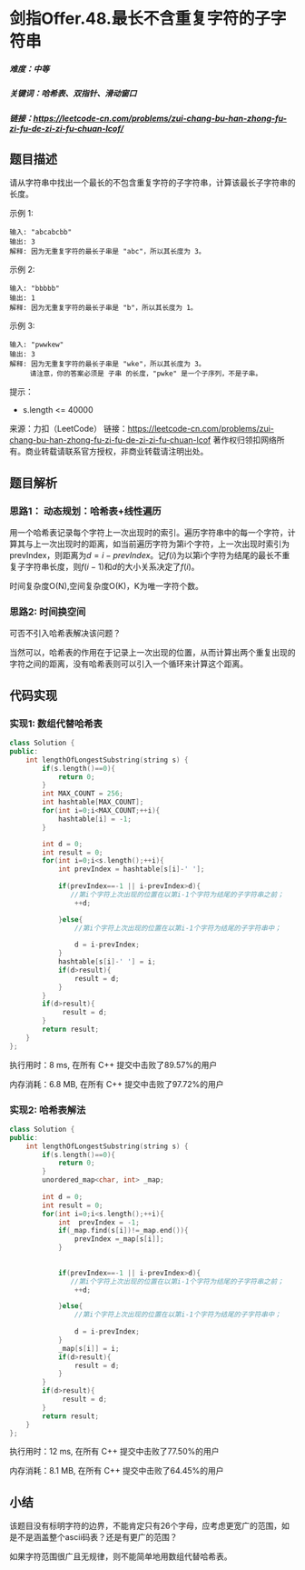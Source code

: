 # 剑指Offer.48.最长不含重复字符的子字符串

##### 难度：中等

##### 关键词：哈希表、双指针、滑动窗口

##### 链接：https://leetcode-cn.com/problems/zui-chang-bu-han-zhong-fu-zi-fu-de-zi-zi-fu-chuan-lcof/

## 题目描述

请从字符串中找出一个最长的不包含重复字符的子字符串，计算该最长子字符串的长度。

示例 1:

```
输入: "abcabcbb"
输出: 3 
解释: 因为无重复字符的最长子串是 "abc"，所以其长度为 3。
```

示例 2:

```
输入: "bbbbb"
输出: 1
解释: 因为无重复字符的最长子串是 "b"，所以其长度为 1。
```

示例 3:

```
输入: "pwwkew"
输出: 3
解释: 因为无重复字符的最长子串是 "wke"，所以其长度为 3。
     请注意，你的答案必须是 子串 的长度，"pwke" 是一个子序列，不是子串。
```


提示：

- s.length <= 40000

来源：力扣（LeetCode）
链接：https://leetcode-cn.com/problems/zui-chang-bu-han-zhong-fu-zi-fu-de-zi-zi-fu-chuan-lcof
著作权归领扣网络所有。商业转载请联系官方授权，非商业转载请注明出处。

## 题目解析

### 思路1： 动态规划：哈希表+线性遍历

用一个哈希表记录每个字符上一次出现时的索引。遍历字符串中的每一个字符，计算其与上一次出现时的距离，如当前遍历字符为第i个字符，上一次出现时索引为prevIndex，则距离为$d=i-prevIndex$。记$f(i)$为以第i个字符为结尾的最长不重复子字符串长度，则$f(i-1)$和$d$的大小关系决定了$f(i)$。

时间复杂度O(N),空间复杂度O(K)，K为唯一字符个数。

### 思路2: 时间换空间

可否不引入哈希表解决该问题？

当然可以，哈希表的作用在于记录上一次出现的位置，从而计算出两个重复出现的字符之间的距离，没有哈希表则可以引入一个循环来计算这个距离。

## 代码实现

### 实现1: 数组代替哈希表

```c++
class Solution {
public:
    int lengthOfLongestSubstring(string s) {
        if(s.length()==0){
            return 0;
        }
        int MAX_COUNT = 256;
        int hashtable[MAX_COUNT];
        for(int i=0;i<MAX_COUNT;++i){
            hashtable[i] = -1;
        }

        int d = 0;
        int result = 0;
        for(int i=0;i<s.length();++i){
            int prevIndex = hashtable[s[i]-' '];
            
            if(prevIndex==-1 || i-prevIndex>d){
               //第i个字符上次出现的位置在以第i-1个字符为结尾的子字符串之前；
                ++d;

            }else{
                //第i个字符上次出现的位置在以第i-1个字符为结尾的子字符串中；
           
                d = i-prevIndex;
            }
            hashtable[s[i]-' '] = i;
            if(d>result){
                result = d;
            }
        }
        if(d>result){
             result = d;
        }
        return result;
    }
};
```

执行用时：8 ms, 在所有 C++ 提交中击败了89.57%的用户

内存消耗：6.8 MB, 在所有 C++ 提交中击败了97.72%的用户

### 实现2: 哈希表解法

```c++
class Solution {
public:
    int lengthOfLongestSubstring(string s) {
        if(s.length()==0){
            return 0;
        }
        unordered_map<char, int> _map;
  
        int d = 0;
        int result = 0;
        for(int i=0;i<s.length();++i){
            int  prevIndex = -1;
            if(_map.find(s[i])!=_map.end()){
                prevIndex =_map[s[i]];
            }
            
            
            if(prevIndex==-1 || i-prevIndex>d){
               //第i个字符上次出现的位置在以第i-1个字符为结尾的子字符串之前；
                ++d;

            }else{
                //第i个字符上次出现的位置在以第i-1个字符为结尾的子字符串中；
                
                d = i-prevIndex;
            }
            _map[s[i]] = i;
            if(d>result){
                result = d;
            }
        }
        if(d>result){
             result = d;
        }
        return result;
    }
};
```

执行用时：12 ms, 在所有 C++ 提交中击败了77.50%的用户

内存消耗：8.1 MB, 在所有 C++ 提交中击败了64.45%的用户

## 小结

该题目没有标明字符的边界，不能肯定只有26个字母，应考虑更宽广的范围，如是不是涵盖整个ascii码表？还是有更广的范围？

如果字符范围很广且无规律，则不能简单地用数组代替哈希表。